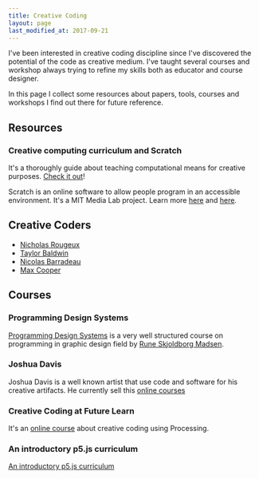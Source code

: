 ```yaml
---
title: Creative Coding
layout: page
last_modified_at: 2017-09-21
---
```


I've been interested in creative coding discipline since I've discovered the potential of the code as creative medium. I've taught several courses and workshop always trying to refine my skills both as educator and course designer.

In this page I collect some resources about papers, tools, courses and workshops I find out there for future reference.

## Resources

### Creative computing curriculum and Scratch

It's a thoroughly guide about teaching computational means for creative purposes. [Check it out](http://scratched.gse.harvard.edu/guide/)!

Scratch is an online software to allow people program in an accessible environment. It's a MIT Media Lab project. Learn more [here](https://scratch.mit.edu) and [here](http://scratched.gse.harvard.edu/).

## Creative Coders

- [Nicholas Rougeux](https://www.c82.net/)
- [Taylor Baldwin](https://tbaldw.in/)
- [Nicolas Barradeau](http://www.barradeau.com/)
- [Max Cooper](https://maxcooper.net/)

## Courses

### Programming Design Systems

[Programming Design Systems](http://printingcode.runemadsen.com/) is a very well structured course on programming in graphic design field by [Rune Skjoldborg Madsen](http://www.runemadsen.com).

### Joshua Davis

Joshua Davis is a well known artist that use code and software for his creative artifacts. He currently sell this [online courses](https://gumroad.com/joshuadavis)

### Creative Coding at Future Learn

It's an [online course](https://www.futurelearn.com/courses/creative-coding) about creative coding using Processing.

### An introductory p5.js curriculum

[An introductory p5.js curriculum](https://github.com/nikfm/p5jsCurriculum)